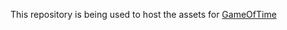 This repository is being used to host the assets for [GameOfTime](codepen.io/tennispro1213/pen/xEwQdw)

